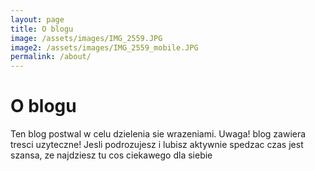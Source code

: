 ```yaml
---
layout: page
title: O blogu
image: /assets/images/IMG_2559.JPG
image2: /assets/images/IMG_2559_mobile.JPG
permalink: /about/
---
```


O blogu
======

Ten blog postwal w celu dzielenia sie wrazeniami. Uwaga! blog zawiera tresci uzyteczne!
Jesli podrozujesz i lubisz aktywnie spedzac czas jest szansa, ze najdziesz tu cos ciekawego dla siebie